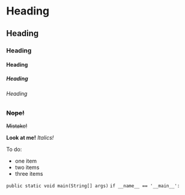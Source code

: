 # Heading
## Heading
### Heading
#### Heading
##### Heading
###### Heading

### ~~Nope!~~
~~Mistake!~~

**Look at me!**
*Italics!*

To do:
- one item
- two items
- three items

`public static void main(String[] args)`
`if __name__ == '__main__':`
